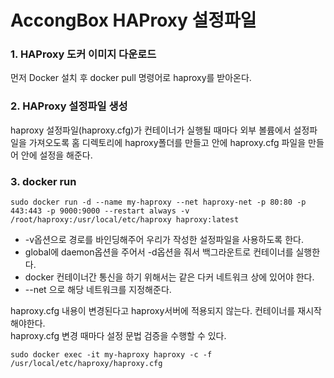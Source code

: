 # AccongBox HAProxy 설정파일

### 1. HAProxy 도커 이미지 다운로드 
먼저 Docker 설치 후 docker pull 명령어로 haproxy를 받아온다.

### 2. HAProxy 설정파일 생성
haproxy 설정파일(haproxy.cfg)가 컨테이너가 실행될 때마다 외부 볼륨에서 설정파일을 가져오도록
홈 디렉토리에 haproxy폴더를 만들고 안에 haproxy.cfg 파일을 만들어 안에 설정을 해준다.

### 3. docker run
```
sudo docker run -d --name my-haproxy --net haproxy-net -p 80:80 -p 443:443 -p 9000:9000 --restart always -v /root/haproxy:/usr/local/etc/haproxy haproxy:latest
```

- -v옵션으로 경로를 바인딩해주어 우리가 작성한 설정파일을 사용하도록 한다.
- global에 daemon옵션을 주어서 -d옵션을 줘서 백그라운트로 컨테이너를 실행한다.
- docker 컨테이너간 통신을 하기 위해서는 같은 다커 네트워크 상에 있어야 한다.
- --net 으로 해당 네트워크를 지정해준다.

haproxy.cfg 내용이 변경된다고 haproxy서버에 적용되지 않는다. 컨테이너를 재시작 해야한다.<br>
haproxy.cfg 변경 때마다 설정 문법 검증을 수행할 수 있다.
```
sudo docker exec -it my-haproxy haproxy -c -f /usr/local/etc/haproxy/haproxy.cfg
```


